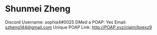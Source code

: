 # Shunmei Zheng

Discord Username: sophia4#0025
DMed a POAP: Yes
Email: szheng144@gmail.com
Unique POAP Link: http://POAP.xyz/claim/bxexz9